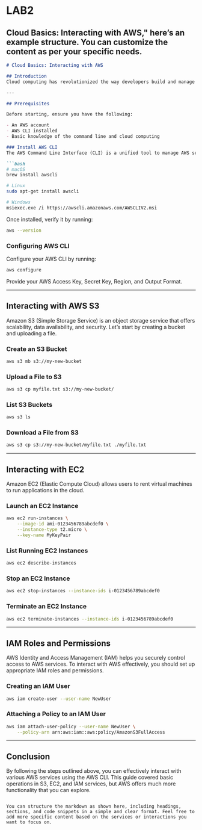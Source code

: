# LAB2

## Cloud Basics: Interacting with AWS," here’s an example structure. You can customize the content as per your specific needs.

```markdown
# Cloud Basics: Interacting with AWS

## Introduction
Cloud computing has revolutionized the way developers build and manage applications. Amazon Web Services (AWS) provides a variety of services that make it easy to interact with the cloud and manage resources efficiently. In this article, we will cover some essential AWS concepts and demonstrate how to interact with AWS services programmatically.

---

## Prerequisites

Before starting, ensure you have the following:

- An AWS account
- AWS CLI installed
- Basic knowledge of the command line and cloud computing

### Install AWS CLI
The AWS Command Line Interface (CLI) is a unified tool to manage AWS services. Follow the steps below to install it:

```bash
# macOS
brew install awscli

# Linux
sudo apt-get install awscli

# Windows
msiexec.exe /i https://awscli.amazonaws.com/AWSCLIV2.msi
```

Once installed, verify it by running:

```bash
aws --version
```

### Configuring AWS CLI
Configure your AWS CLI by running:

```bash
aws configure
```

Provide your AWS Access Key, Secret Key, Region, and Output Format.

---

## Interacting with AWS S3

Amazon S3 (Simple Storage Service) is an object storage service that offers scalability, data availability, and security. Let’s start by creating a bucket and uploading a file.

### Create an S3 Bucket

```bash
aws s3 mb s3://my-new-bucket
```

### Upload a File to S3

```bash
aws s3 cp myfile.txt s3://my-new-bucket/
```

### List S3 Buckets

```bash
aws s3 ls
```

### Download a File from S3

```bash
aws s3 cp s3://my-new-bucket/myfile.txt ./myfile.txt
```

---

## Interacting with EC2

Amazon EC2 (Elastic Compute Cloud) allows users to rent virtual machines to run applications in the cloud.

### Launch an EC2 Instance

```bash
aws ec2 run-instances \
    --image-id ami-0123456789abcdef0 \
    --instance-type t2.micro \
    --key-name MyKeyPair
```

### List Running EC2 Instances

```bash
aws ec2 describe-instances
```

### Stop an EC2 Instance

```bash
aws ec2 stop-instances --instance-ids i-0123456789abcdef0
```

### Terminate an EC2 Instance

```bash
aws ec2 terminate-instances --instance-ids i-0123456789abcdef0
```

---

## IAM Roles and Permissions

AWS Identity and Access Management (IAM) helps you securely control access to AWS services. To interact with AWS effectively, you should set up appropriate IAM roles and permissions.

### Creating an IAM User

```bash
aws iam create-user --user-name NewUser
```

### Attaching a Policy to an IAM User

```bash
aws iam attach-user-policy --user-name NewUser \
    --policy-arn arn:aws:iam::aws:policy/AmazonS3FullAccess
```

---

## Conclusion

By following the steps outlined above, you can effectively interact with various AWS services using the AWS CLI. This guide covered basic operations in S3, EC2, and IAM services, but AWS offers much more functionality that you can explore.
```

You can structure the markdown as shown here, including headings, sections, and code snippets in a simple and clear format. Feel free to add more specific content based on the services or interactions you want to focus on.
